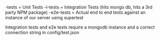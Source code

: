 <moduleName>-tests = Unit Tests
<moduleName>-i-tests = Integration Tests (hits mongo db, hits a 3rd party NPM package)
<moduleName>-e2e-tests = Actual end to end tests against an instance of our server using supertest

Integration tests and e2e tests require a mongodb instance and a correct connection string in config/test.json
